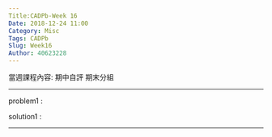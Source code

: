 ```yaml
---
Title:CADPb-Week 16
Date: 2018-12-24 11:00
Category: Misc
Tags: CADPb
Slug: Week16
Author: 40623228
---
```


當週課程內容:
期中自評
期末分組
<!-- PELICAN_END_SUMMARY -->

----
problem1 : 

solution1 : 

----





